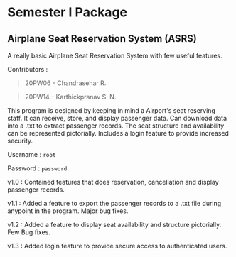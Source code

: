 # Semester I Package
## Airplane Seat Reservation System (ASRS)

A really basic Airplane Seat Reservation System with few useful features.

Contributors :

>20PW06 - Chandrasehar R.

>20PW14 - Karthickpranav S. N.

This program is designed by keeping in mind a Airport's seat reserving staff. It can receive, store, and display passenger data. 
Can download data into a .txt to extract passenger records. The seat structure and availability can be represented pictorially.
Includes a login feature to provide increased security.


Username : `root`

Password : `password`


v1.0 : Contained features that does reservation, cancellation and display passenger records. 

v1.1 : Added a feature to export the passenger records to a .txt file during anypoint in the program. Major bug fixes.

v1.2 : Added a feature to display seat availability and structure pictorially. Few Bug fixes.

v1.3 : Added login feature to provide secure access to authenticated users. 
